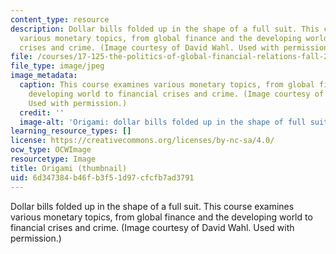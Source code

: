 ```yaml
---
content_type: resource
description: Dollar bills folded up in the shape of a full suit. This course examines
  various monetary topics, from global finance and the developing world to financial
  crises and crime. (Image courtesy of David Wahl. Used with permission.)
file: /courses/17-125-the-politics-of-global-financial-relations-fall-2007/6d347384b46fb3f51d97cfcfb7ad3791_17-125f07-th.jpg
file_type: image/jpeg
image_metadata:
  caption: This course examines various monetary topics, from global finance and the
    developing world to financial crises and crime. (Image courtesy of [David Wahl](http://www.creativecreativity.com/).
    Used with permission.)
  credit: ''
  image-alt: 'Origami: dollar bills folded up in the shape of full suit.'
learning_resource_types: []
license: https://creativecommons.org/licenses/by-nc-sa/4.0/
ocw_type: OCWImage
resourcetype: Image
title: Origami (thumbnail)
uid: 6d347384-b46f-b3f5-1d97-cfcfb7ad3791
---
```

Dollar bills folded up in the shape of a full suit. This course examines various monetary topics, from global finance and the developing world to financial crises and crime. (Image courtesy of David Wahl. Used with permission.)